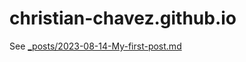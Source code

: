 # christian-chavez.github.io

See [_posts/2023-08-14-My-first-post.md](2023-08-14-My-first-post.md)
